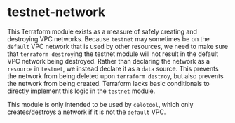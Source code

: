 # testnet-network

This Terraform module exists as a measure of safely creating and destroying
VPC networks. Because `testnet` may sometimes be on the `default` VPC network
that is used by other resources, we need to make sure that `terraform destroy`ing
the testnet module will not result in the default VPC network being destroyed.
Rather than declaring the network as a `resource` in `testnet`, we instead declare
it as a `data` source. This prevents the network from being deleted upon `terraform destroy`,
but also prevents the network from being created. Terraform lacks basic
conditionals to directly implement this logic in the `testnet` module.

This module is only intended to be used by `celotool`, which only creates/destroys
a network if it is not the `default` VPC.

